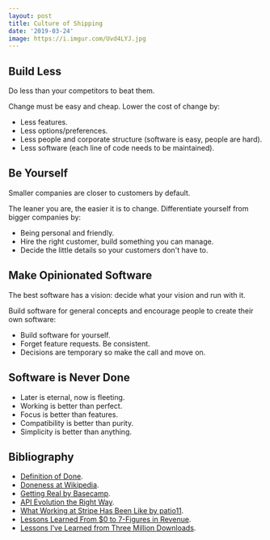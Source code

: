 ```yaml
---
layout: post
title: Culture of Shipping
date: '2019-03-24'
image: https://i.imgur.com/Uvd4LYJ.jpg
---
```


## Build Less

Do less than your competitors to beat them.

Change must be easy and cheap. Lower the cost of change by:

* Less features.
* Less options/preferences.
* Less people and corporate structure (software is easy, people are hard).
* Less software (each line of code needs to be maintained).

## Be Yourself

Smaller companies are closer to customers by default.

The leaner you are, the easier it is to change. Differentiate yourself from bigger companies by:

* Being personal and friendly.
* Hire the right customer, build something you can manage.
* Decide the little details so your customers don't have to.

## Make Opinionated Software

The best software has a vision: decide what your vision and run with it.

Build software for general concepts and encourage people to create their own software:

* Build software for yourself.
* Forget feature requests. Be consistent.
* Decisions are temporary so make the call and move on.

## Software is Never Done

* Later is eternal, now is fleeting.
* Working is better than perfect.
* Focus is better than features.
* Compatibility is better than purity.
* Simplicity is better than anything.

## Bibliography

* [Definition of Done](https://github.com/dwyl/definition-of-done).
* [Doneness at Wikipedia](https://en.wikipedia.org/wiki/Doneness).
* [Getting Real by Basecamp](https://basecamp.com/books/getting-real).
* [API Evolution the Right Way](https://emptysqua.re/blog/api-evolution-the-right-way/).
* [What Working at Stripe Has Been Like by patio11](https://news.ycombinator.com/item?id=19422833).
* [Lessons Learned From $0 to 7-Figures in Revenue](https://kinsta.com/blog/bootstrapping-startup/).
* [Lessons I've Learned from Three Million Downloads](http://jordansmith.io/lessons-ive-learned-from-three-million-downloads/).
